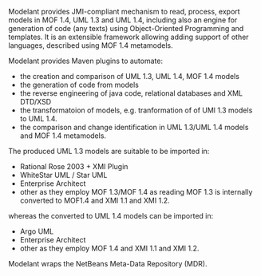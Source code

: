 Modelant provides JMI-compliant mechanism to read, process, export models in MOF 1.4, UML 1.3 and UML 1.4, including also an engine for generation of code (any texts) using Object-Oriented Programming
and templates. It is an extensible framework allowing adding support of other languages, described using MOF 1.4 metamodels.

Modelant provides Maven plugins to automate:
* the creation and comparison of UML 1.3, UML 1.4, MOF 1.4 models
* the generation of code from models
* the reverse engineering of java code, relational databases and XML DTD/XSD
* the transformatoion of models, e.g. tranformation of of UMl 1.3 models to UML 1.4.
* the comparison and change identification in UML 1.3/UML 1.4 models and MOF 1.4 metamodels.

The produced UML 1.3 models are suitable to be imported in:
* Rational Rose 2003 + XMI Plugin
* WhiteStar UML / Star UML
* Enterprise Architect
* other
as they employ MOF 1.3/MOF 1.4 as reading MOF 1.3 is internally converted to MOF1.4 and XMI 1.1 and XMI 1.2.

whereas the converted to UML 1.4 models can be imported in:
* Argo UML
* Enterprise Architect
* other
as they employ MOF 1.4 and XMI 1.1 and XMI 1.2.

Modelant wraps the NetBeans Meta-Data Repository (MDR).